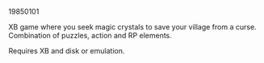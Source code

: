 19850101

XB game where you seek magic crystals to save your village from a curse. Combination of puzzles, action and RP elements.

Requires XB and disk or emulation.

